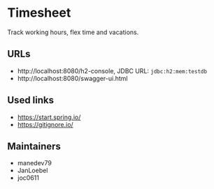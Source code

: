 # Timesheet

Track working hours, flex time and vacations.

## URLs 

- http://localhost:8080/h2-console, JDBC URL: `jdbc:h2:mem:testdb`
- http://localhost:8080/swagger-ui.html 


## Used links

- https://start.spring.io/
- https://gitignore.io/


## Maintainers

- manedev79
- JanLoebel
- joc0611
